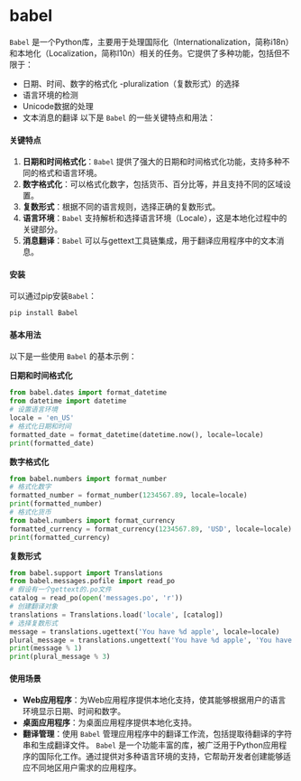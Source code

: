 # babel

`Babel` 是一个Python库，主要用于处理国际化（Internationalization，简称i18n）和本地化（Localization，简称l10n）相关的任务。它提供了多种功能，包括但不限于：

* 日期、时间、数字的格式化 -pluralization（复数形式）的选择
* 语言环境的检测
* Unicode数据的处理
* 文本消息的翻译 以下是 `Babel` 的一些关键特点和用法：

#### 关键特点

1. **日期和时间格式化**：`Babel` 提供了强大的日期和时间格式化功能，支持多种不同的格式和语言环境。
2. **数字格式化**：可以格式化数字，包括货币、百分比等，并且支持不同的区域设置。
3. **复数形式**：根据不同的语言规则，选择正确的复数形式。
4. **语言环境**：`Babel` 支持解析和选择语言环境（Locale），这是本地化过程中的关键部分。
5. **消息翻译**：`Babel` 可以与gettext工具链集成，用于翻译应用程序中的文本消息。

#### 安装

可以通过pip安装`Babel`：

```bash
pip install Babel
```

#### 基本用法

以下是一些使用 `Babel` 的基本示例：

**日期和时间格式化**

```python
from babel.dates import format_datetime
from datetime import datetime
# 设置语言环境
locale = 'en_US'
# 格式化日期和时间
formatted_date = format_datetime(datetime.now(), locale=locale)
print(formatted_date)
```

**数字格式化**

```python
from babel.numbers import format_number
# 格式化数字
formatted_number = format_number(1234567.89, locale=locale)
print(formatted_number)
# 格式化货币
from babel.numbers import format_currency
formatted_currency = format_currency(1234567.89, 'USD', locale=locale)
print(formatted_currency)
```

**复数形式**

```python
from babel.support import Translations
from babel.messages.pofile import read_po
# 假设有一个gettext的.po文件
catalog = read_po(open('messages.po', 'r'))
# 创建翻译对象
translations = Translations.load('locale', [catalog])
# 选择复数形式
message = translations.ugettext('You have %d apple', locale=locale)
plural_message = translations.ungettext('You have %d apple', 'You have %d apples', 3, locale=locale)
print(message % 1)
print(plural_message % 3)
```

#### 使用场景

* **Web应用程序**：为Web应用程序提供本地化支持，使其能够根据用户的语言环境显示日期、时间和数字。
* **桌面应用程序**：为桌面应用程序提供本地化支持。
* **翻译管理**：使用 `Babel` 管理应用程序中的翻译工作流，包括提取待翻译的字符串和生成翻译文件。 `Babel` 是一个功能丰富的库，被广泛用于Python应用程序的国际化工作。通过提供对多种语言环境的支持，它帮助开发者创建能够适应不同地区用户需求的应用程序。
